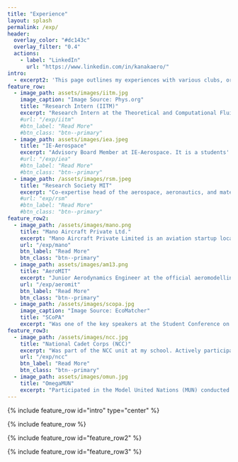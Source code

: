```yaml
---
title: "Experience"
layout: splash
permalink: /exp/
header:
  overlay_color: "#dc143c"
  overlay_filter: "0.4"
  actions:
    - label: "LinkedIn"
      url: "https://www.linkedin.com/in/kanakaero/"
intro: 
  - excerpt2: 'This page outlines my experiences with various clubs, organizations, and other professional engagements'
feature_row:
  - image_path: assets/images/iitm.jpg
    image_caption: "Image Source: Phys.org"
    title: "Research Intern (IITM)"
    excerpt: "Research Intern at the Theoretical and Computational Fluid Mechanics Lab at the Indian Institute of Technology Madras. Currently working on analysing the temporal evolution of vortex rings using pseudo-spectral methods implemented in DEDALUS.<br> <b>Date:</b> Ongoing"
    #url: "/exp/iitm"
    #btn_label: "Read More"
    #btn_class: "btn--primary"
  - image_path: assets/images/iea.jpeg
    title: "IE-Aerospace"
    excerpt: "Advisory Board Member at IE-Aerospace. It is a students' chapter affiliated to the institution of engineers, India. Our mission is to spread awareness about the booming field of aerospace engineering. We conduct workshops, organize competitions and events. <br> <b>Date:</b> Ongoing<br><br>"
    #url: "/exp/iea"
    #btn_label: "Read More"
    #btn_class: "btn--primary"
  - image_path: /assets/images/rsm.jpeg
    title: "Research Society MIT"
    excerpt: "Co-expertise head of the aerospace, aeronautics, and material sciences domains at Manipal’s official student research body. The Research Society MIT (RSM) is an initiative meant to promote research primarily among undergraduate students.<br> <b>Date:</b> Ongoing"
    #url: "exp/rsm"
    #btn_label: "Read More"
    #btn_class: "btn--primary"
feature_row2:
  - image_path: /assets/images/mano.png
    title: "Mano Aircraft Private Ltd."
    excerpt: "Mano Aircraft Private Limited is an aviation startup located in Coimbatore, India and operates in the homebuilt aircraft segment of the industry.<br> <b>Date:</b> May 2023<br>"
    url: "/exp/mano"
    btn_label: "Read More"
    btn_class: "btn--primary"
  - image_path: assets/images/am13.png
    title: "AeroMIT"
    excerpt: "Junior Aerodynamics Engineer at the official aeromodelling team of the Manipal Institute of technology, Manipal, India. <br> <b>Date:</b> August 2023"
    url: "/exp/aeromit"
    btn_label: "Read More"
    btn_class: "btn--primary"
  - image_path: /assets/images/scopa.jpg
    image_caption: "Image Source: EcoMatcher"
    title: "SCoPA"
    excerpt: "Was one of the key speakers at the Student Conference on the Paris Agreement (SCoPA), where my school represented India. I spoke on a global platform about India’s climate issues and what we as a country are doing to mitigate these problems.<br> <b>Date:</b> 2020"
feature_row3:
  - image_path: /assets/images/ncc.jpg
    title: "National Cadet Corps (NCC)"
    excerpt: "Was part of the NCC unit at my school. Actively participated in various camps, rallies, and social awareness drives.<br> <b>Date:</b> 2018"
    url: "/exp/ncc"
    btn_label: "Read More"
    btn_class: "btn--primary"
  - image_path: assets/images/omun.jpg
    title: "OmegaMUN"
    excerpt: "Participated in the Model United Nations (MUN) conducted by my school. Represented Canada, and the topic of the MUN was whether Weapons of   Mass Destruction (WMD) should be banned. All the countries reached a consensus and a resolution was drafted.<br> <b>Date:</b> April 2018<br>"
---
```


{% include feature_row id="intro" type="center" %}

{% include feature_row %}

{% include feature_row id="feature_row2" %}

{% include feature_row id="feature_row3" %}